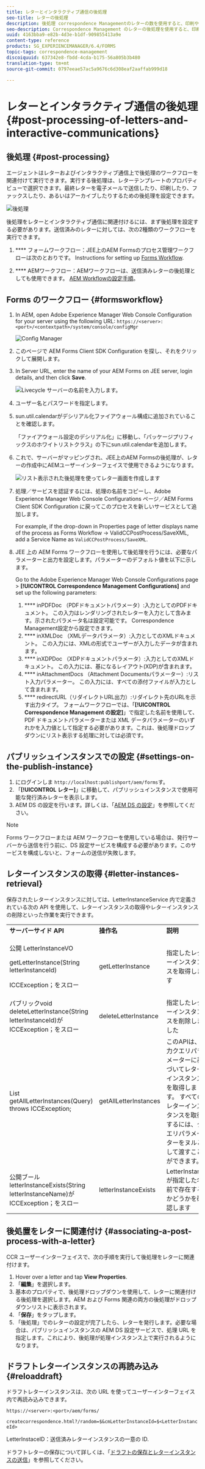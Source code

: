 ```yaml
---
title: レターとインタラクティブ通信の後処理
seo-title: レターの後処理
description: 後処理 correspondence Managementのレターの数を使用すると、印刷や電子メールなどのAEMおよびFormsの後処理を作成し、それらをレターに統合できます。
seo-description: Correspondence Management のレターの後処理を使用すると、印刷や電子メールなどの AEM および Forms の後処理を作成し、それらをレターに統合できます。
uuid: 4163bba9-e82b-4d3e-b1df-909855413a9e
content-type: reference
products: SG_EXPERIENCEMANAGER/6.4/FORMS
topic-tags: correspondence-management
discoiquuid: 637342e8-fbdd-4cda-b175-56a805b3b480
translation-type: tm+mt
source-git-commit: 0797eeae57ac5a9676c6d308eaf2aaffab999d18

---
```



# レターとインタラクティブ通信の後処理 {#post-processing-of-letters-and-interactive-communications}

## 後処理 {#post-processing}

エージェントはレターおよびインタラクティブ通信上で後処理のワークフローを関連付けて実行できます。実行する後処理は、レターテンプレートのプロパティビューで選択できます。最終レターを電子メールで送信したり、印刷したり、ファックスしたり、あるいはアーカイブしたりするための後処理を設定できます。

![後処理](assets/ppoverview.png)

後処理をレターとインタラクティブ通信に関連付けるには、まず後処理を設定する必要があります。送信済みのレターに対しては、次の2種類のワークフローを実行できます。

1. **** フォームワークフロー：JEE上のAEM Formsのプロセス管理ワークフローは次のとおりです。 Instructions for setting up [Forms Workflow](/help/forms/using/submit-letter-topostprocess.md#main-pars-header-3).

1. **** AEMワークフロー：AEMワークフローは、送信済みレターの後処理としても使用できます。 [AEM Workflowの設定手順](/help/forms/using/aem-forms-workflow.md)。

## Forms のワークフロー {#formsworkflow}

1. In AEM, open Adobe Experience Manager Web Console Configuration for your server using the following URL: `https://<server>:<port>/<contextpath>/system/console/configMgr`

   ![Config Manager](assets/2configmanager-1.png)

1. このページで AEM Forms Client SDK Configuration を探し、それをクリックして展開します。
1. In Server URL, enter the name of your AEM Forms on JEE server, login details, and then click **Save**.

   ![Livecycle サーバーの名前を入力します。](assets/1cofigmanager.png)

1. ユーザー名とパスワードを指定します。
1. sun.util.calendarがデシリアル化ファイアウォール構成に追加されていることを確認します。

   「ファイアウォール設定のデシリアル化」に移動し、「パッケージプリフィックスのホワイトリストクラス」の下にsun.util.calendarを追加します。

1. これで、サーバーがマッピングされ、JEE上のAEM Formsの後処理が、レターの作成中にAEMユーザーインターフェイスで使用できるようになります。

   ![リスト表示された後処理を使ってレター画面を作成します](assets/0configmanager.png)

1. 処理／サービスを認証するには、処理の名前をコピーし、Adobe Experience Manager Web Console Configurations ページ／AEM Forms Client SDK Configuration に戻ってこのプロセスを新しいサービスとして追加します。

   For example, if the drop-down in Properties page of letter displays name of the process as Forms Workflow -> ValidCCPostProcess/SaveXML, add a Service Name as `ValidCCPostProcess/SaveXML`.

1. JEE 上の AEM Forms ワークフローを使用して後処理を行うには、必要なパラメーターと出力を設定します。パラメーターのデフォルト値を以下に示します。

   Go to the Adobe Experience Manager Web Console Configurations page > **[!UICONTROL Correspondence Management Configurations]** and set up the following parameters:

   1. **** inPDFDoc （PDFドキュメントパラメータ）:入力としてのPDFドキュメント。 この入力はレンダリングされたレターを入力として含みます。示されたパラメータ名は設定可能です。 Correspondence Management設定から設定できます。
   1. **** inXMLDoc （XMLデータパラメータ）:入力としてのXMLドキュメント。 この入力には、XMLの形式でユーザーが入力したデータが含まれます。
   1. **** inXDPDoc （XDPドキュメントパラメータ）:入力としてのXMLドキュメント。 この入力には、基になるレイアウト(XDP)が含まれます。
   1. **** inAttachmentDocs （Attachment Documentsパラメーター）:リスト入力パラメーター。 この入力には、すべての添付ファイルが入力として含まれます。
   1. **** redirectURL（リダイレクトURL出力）:リダイレクト先のURLを示す出力タイプ。
   フォームワークフローでは、「**[!UICONTROL Correspondence Management の設定]**」で指定した名前を使用して、PDF ドキュメントパラメーターまたは XML データパラメーターのいずれかを入力値として指定する必要があります。これは、後処理ドロップダウンにリスト表示する処理に対しては必須です。

## パブリッシュインスタンスでの設定 {#settings-on-the-publish-instance}

1. にログインしま `http://localhost:publishport/aem/forms`す。
1. 「**[!UICONTROL レター]**」に移動して、パブリッシュインスタンスで使用可能な発行済みレターを表示します。
1. AEM DS の設定を行います。詳しくは、「[AEM DS の設定](/help/forms/using/configuring-the-processing-server-url-.md)」を参照してください。

>[!NOTE]
>
>Forms ワークフローまたは AEM ワークフローを使用している場合は、発行サーバーから送信を行う前に、DS 設定サービスを構成する必要があります。このサービスを構成しないと、フォームの送信が失敗します。

## レターインスタンスの取得 {#letter-instances-retrieval}

保存されたレターインスタンスに対しては、LetterInstanceService 内で定義されている次の API を使用して、レターインスタンスの取得やレターインスタンスの削除といった作業を実行できます。

<table> 
 <tbody> 
  <tr> 
   <td><strong>サーバーサイド API</strong></td> 
   <td><strong>操作名</strong></td> 
   <td><strong>説明</strong></td> 
  </tr> 
  <tr> 
   <td><p>公開 LetterInstanceVO</p> <p>getLetterInstance(String letterInstanceId)</p> <p>ICCException；をスロー </p> </td> 
   <td>getLetterInstance</td> 
   <td>指定したレターインスタンスを取得します </td> 
  </tr> 
  <tr> 
   <td>パブリックvoid deleteLetterInstance(String letterInstanceId)がICCException；をスロー </td> 
   <td>deleteLetterInstance </td> 
   <td>指定したレターインスタンスを削除しました </td> 
  </tr> 
  <tr> 
   <td>List getAllLetterInstances(Query) throws ICCException; </td> 
   <td>getAllLetterInstances </td> 
   <td>このAPIは、入力クエリパラメーターに基づいてレターインスタンスを取得します。 すべてのレターインスタンスを取得するには、クエリパラメーターをヌルとして渡すことができます。<br /> </td> 
  </tr> 
  <tr> 
   <td>公開ブールletterInstanceExists(String letterInstanceName)がICCException；をスロー </td> 
   <td>letterInstanceExists </td> 
   <td>LetterInstanceが指定した名前で存在するかどうかを確認します </td> 
  </tr> 
 </tbody> 
</table>

## 後処置をレターに関連付け {#associating-a-post-process-with-a-letter}

CCR ユーザーインターフェイスで、次の手順を実行して後処理をレターに関連付けます。

1. Hover over a letter and tap **View Properties**.
1. 「**編集**」を選択します。
1. 基本のプロパティで、後処理ドロップダウンを使用して、レターに関連付ける後処理を選択します。AEM および Forms 関連の両方の後処理がドロップダウンリストに表示されます。
1. 「**保存**」をタップします。
1. 「後処理」でのレターの設定が完了したら、レターを発行します。必要な場合は、パブリッシュインスタンスの AEM DS 設定サービスで、処理 URL を指定します。これにより、後処理が処理インスタンス上で実行されるようになります。

## ドラフトレターインスタンスの再読み込み{#reloaddraft}

ドラフトレターインスタンスは、次の URL を使ってユーザーインターフェイス内で再読み込みできます。

`https://<server>:<port>/aem/forms/`

`createcorrespondence.html?/random=$&cmLetterInstanceId=$<LetterInstanceId>`

LetterInstaceID：送信済みレターインスタンスの一意の ID.

ドラフトレターの保存について詳しくは、「[ドラフトの保存とレターインスタンスの送信](/help/forms/using/create-correspondence.md#savingdrafts)」を参照してください。
